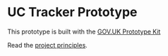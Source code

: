 # UC Tracker Prototype

This prototype is built with the [GOV.UK Prototype Kit](https://github.com/alphagov/govuk-prototype-kit)

Read the [project principles](https://govuk-prototype-kit.herokuapp.com/docs/principles).


